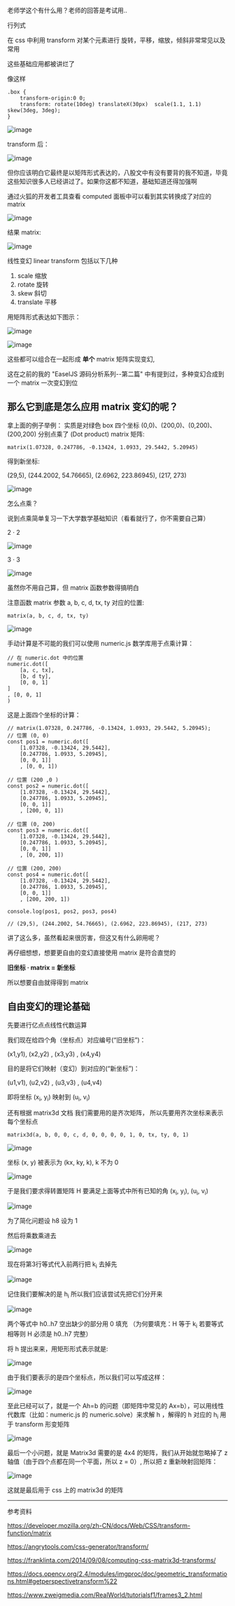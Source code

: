 
老师学这个有什么用？老师的回答是考试用..

行列式

在 css 中利用 transform 对某个元素进行 旋转，平移，缩放，倾斜非常常见以及常用

这些基础应用都被讲烂了

像这样


```
.box {
    transform-origin:0 0;
    transform: rotate(10deg) translateX(30px)  scale(1.1, 1.1) skew(3deg, 3deg);
}
```

![image](./i/19.png)

transform 后：

![image](./i/20.png)


但你应该明白它最终是以矩阵形式表达的，八股文中有没有要背的我不知道，毕竟这些知识很多人已经讲过了。如果你这都不知道，基础知道还得加强啊

通过火狐的开发者工具查看 computed 面板中可以看到其实转换成了对应的 matrix

![image](./i/10.png)

结果 matrix:

![image](./i/11.png)

线性变幻 linear transform 包括以下几种

1) scale 缩放
2) rotate 旋转
3) skew 斜切
4) translate 平移

用矩阵形式表达如下图示：

![image](./i/17.png)

![image](./i/18.png)

这些都可以组合在一起形成 **单个**  matrix 矩阵实现变幻,

这在之前的我的 "EaselJS 源码分析系列--第二篇" 中有提到过，多种变幻合成到一个 matrix 一次变幻到位


## 那么它到底是怎么应用 matrix 变幻的呢？

拿上面的例子举例： 实质是对绿色 box 四个坐标 (0,0)、(200,0)、(0,200)、(200,200) 分别点乘了 (Dot product) matrix 矩阵:

```
matrix(1.07328, 0.247786, -0.13424, 1.0933, 29.5442, 5.20945)
```

得到新坐标:

(29,5), (244.2002, 54.76665), (2.6962, 223.86945), (217, 273)


![image](./i/14.png)

怎么点乘？

说到点乘简单复习一下大学数学基础知识（看看就行了，你不需要自己算）

2 · 2

![image](./i/12.png)

3 · 3

![image](./i/13.png)


虽然你不用自己算，但 matrix 函数参数得搞明白

注意函数 matrix 参数 a, b, c, d, tx, ty 对应的位置:

```
matrix(a, b, c, d, tx, ty) 
```

![image](./i/15.png)


手动计算是不可能的我们可以使用 numeric.js 数学库用于点乘计算：

```
// 在 numeric.dot 中的位置
numeric.dot([
    [a, c, tx],
    [b, d ty],
    [0, 0, 1]
]
, [0, 0, 1]
)
```

这是上面四个坐标的计算：

```
// matrix(1.07328, 0.247786, -0.13424, 1.0933, 29.5442, 5.20945);
// 位置 (0, 0)
const pos1 = numeric.dot([
    [1.07328, -0.13424, 29.5442],
    [0.247786, 1.0933, 5.20945],
    [0, 0, 1]]
    , [0, 0, 1])

// 位置 (200 ,0 )
const pos2 = numeric.dot([
    [1.07328, -0.13424, 29.5442],
    [0.247786, 1.0933, 5.20945],
    [0, 0, 1]]
    , [200, 0, 1])

// 位置 (0, 200) 
const pos3 = numeric.dot([
    [1.07328, -0.13424, 29.5442],
    [0.247786, 1.0933, 5.20945],
    [0, 0, 1]]
    , [0, 200, 1])

// 位置 (200, 200) 
const pos4 = numeric.dot([
    [1.07328, -0.13424, 29.5442],
    [0.247786, 1.0933, 5.20945],
    [0, 0, 1]]
    , [200, 200, 1])

console.log(pos1, pos2, pos3, pos4)

// (29,5), (244.2002, 54.76665), (2.6962, 223.86945), (217, 273)
```


讲了这么多，虽然看起来很厉害，但这又有什么卵用呢？

再仔细想想，想要更自由的变幻直接使用 matrix 是符合直觉的

**旧坐标 · matrix = 新坐标**

所以想要自由就得得到 matrix 

## 自由变幻的理论基础

先要进行亿点点线性代数运算

我们现在给四个角（坐标点）对应编号(“旧坐标”)：

(x1,y1), (x2,y2) , (x3,y3) , (x4,y4) 

目的是将它们映射（变幻）到对应的(“新坐标”)：

(u1,v1), (u2,v2) , (u3,v3) , (u4,v4) 

即将坐标 (x<sub>i</sub>, y<sub>i</sub>) 映射到 (u<sub>i</sub>, v<sub>i</sub>)

还有根据  matrix3d 文档 我们需要用的是齐次矩阵， 所以先要用齐次坐标来表示每个坐标点

```
matrix3d(a, b, 0, 0, c, d, 0, 0, 0, 0, 1, 0, tx, ty, 0, 1)
```

![image](./i/16.png)

坐标 (x, y) 被表示为 (kx, ky, k), k 不为 0

![image](./i/1.png)

于是我们要求得转置矩阵 H 要满足上面等式中所有已知的角 (x<sub>i</sub>, y<sub>i</sub>), (u<sub>i</sub>, v<sub>i</sub>)

![image](./i/2.png)

为了简化问题设 h8 设为 1

然后将乘数乘进去

![image](./i/3.png)


现在将第3行等式代入前两行把 k<sub>i</sub> 去掉先

![image](./i/4.png)

记住我们要解决的是 h<sub>i</sub> 所以我们应该尝试先把它们分开来

![image](./i/5.png)

两个等式中 h0..h7 空出缺少的部分用 0 填充 （为何要填充：H 等于 k<sub>i</sub> 若要等式相等则 H 必须是 h0..h7 完整）

将 h 提出来来，用矩形形式表示就是:

![image](./i/6.png)

由于我们要表示的是四个坐标点，所以我们可以写成这样：

![image](./i/7.png)

至此已经可以了，就是一个 Ah=b 的问题（即矩阵中常见的 Ax=b），可以用线性代数库（比如：numeric.js 的 numeric.solve）来求解 h ，解得的 h 对应的 h<sub>i</sub> 用于 transform 形变矩阵

![image](./i/8.png)

最后一个小问题，就是 Matrix3d 需要的是 4x4 的矩阵，我们从开始就忽略掉了 z 轴值（由于四个点都在同一个平面，所以 z = 0）, 所以把 z 重新映射回矩阵：

![image](./i/9.png)


这就是最后用于 css 上的 matrix3d 的矩阵

  

----
参考资料

https://developer.mozilla.org/zh-CN/docs/Web/CSS/transform-function/matrix

https://angrytools.com/css-generator/transform/

https://franklinta.com/2014/09/08/computing-css-matrix3d-transforms/

https://docs.opencv.org/2.4/modules/imgproc/doc/geometric_transformations.html#getperspectivetransform%22

https://www.zweigmedia.com/RealWorld/tutorialsf1/frames3_2.html